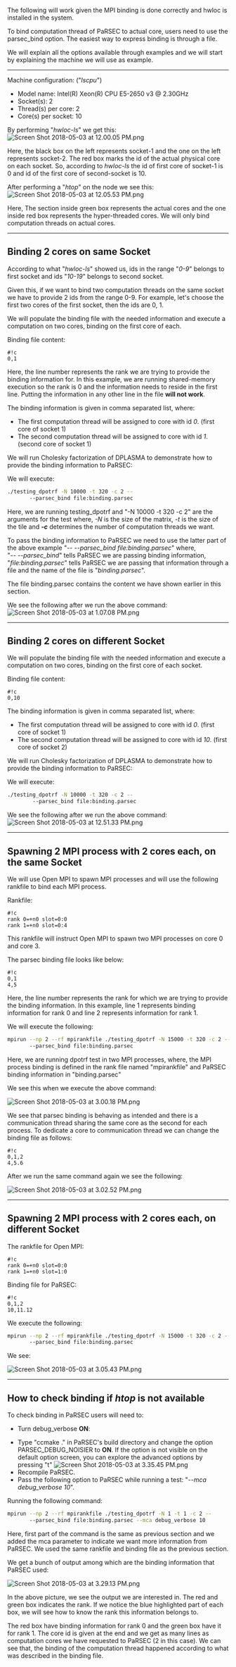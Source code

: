 The following will work given the MPI binding is done correctly and hwloc is installed in the system.

To bind computation thread of PaRSEC to actual core, users need to use the parsec_bind option. The easiest way to express binding is through a file.

We will explain all the options available through examples and we will start by explaining the machine we will use as example.

------
Machine configuration: ("*lscpu*")  
- Model name:            Intel(R) Xeon(R) CPU E5-2650 v3 @ 2.30GHz  
- Socket(s):             2  
- Thread(s) per core:    2  
- Core(s) per socket:    10  

By performing "*hwloc-ls*" we get this:  
![Screen Shot 2018-05-03 at 12.00.05 PM.png](files/bindings-hwloc-ls.png)

Here, the black box on the left represents socket-1 and the one on the left represents socket-2. The red box marks the id of the actual physical core on each socket. So, according to *hwloc-ls* the id of first core of socket-1 is 0 and id of the first core of second-socket is 10.

After performing a "*htop*" on the node we see this:  
![Screen Shot 2018-05-03 at 12.05.53 PM.png](files/bindings-htop.png)

Here, The section inside green box represents the actual cores and the one inside red box represents the hyper-threaded cores. We will only bind computation threads on actual cores.

------
## Binding 2 cores on same Socket ##

According to what "*hwloc-ls*" showed us, ids in the range "*0-9*" belongs to first socket and ids "*10-19*" belongs to second socket.

Given this, if we want to  bind two computation threads on the same socket we have to provide 2 ids from the range 0-9. For example, let's choose the first two cores of the first socket, then the ids are 0, 1.


We will populate the binding file with the needed information and execute a computation on two cores, binding on the first core of each.


Binding file content:
```
#!c
0,1
```
Here, the line number represents the rank we are trying to provide the binding information for. In this example, we are running shared-memory execution so the rank is 0 and the information needs to reside in the first line. Putting the information in any other line in the file **will not work**.


The binding information is given in comma separated list, where:    
- The first computation thread will be assigned to core with id *0*. (first core of socket 1)  
- The second computation thread will be assigned to core with id *1*. (second core of socket 1)

We will run Cholesky factorization of DPLASMA to demonstrate how to provide the binding information to PaRSEC:  

We will execute:   
```sh
./testing_dpotrf -N 10000 -t 320 -c 2 --
       --parsec_bind file:binding.parsec
```

Here, we are running testing_dpotrf and "-N 10000 -t 320 -c 2" are the arguments for the test where, *-N* is the size of the matrix, *-t* is the size of the tile and ***-c*** determines the number of computation threads we want.


To pass the binding information to PaRSEC we need to use the latter part of the above example "*-- --parsec_bind file:binding.parsec*" where,  
"*-- --parsec_bind*" tells PaRSEC we are passing binding information,  
"*file:binding.parsec*" tells PaRSEC we are passing that information through a file  and the name of the file is "*binding.parsec*".

The file binding.parsec contains the content we have shown earlier in this section.  

We see the following after we run the above command:  
![Screen Shot 2018-05-03 at 1.07.08 PM.png](files/bindings-htop-same-socket.png)




------
## Binding 2 cores on different Socket ##

We will populate the binding file with the needed information and execute a computation on two cores, binding on the first core of each socket.

Binding file content:

```
#!c
0,10
```

The binding information is given in comma separated list, where:    
- The first computation thread will be assigned to core with id *0*. (first core of socket 1)  
- The second computation thread will be assigned to core with id *10*. (first core of socket 2)  

We will run Cholesky factorization of DPLASMA to demonstrate how to provide the binding information to PaRSEC:  

We will execute:   
```sh
./testing_dpotrf -N 10000 -t 320 -c 2 --
        --parsec_bind file:binding.parsec
```


We see the following after we run the above command:  
![Screen Shot 2018-05-03 at 12.51.33 PM.png](files/bindings-htop-different-sockets.png)  





------
## Spawning 2 MPI process with 2 cores each, on the same Socket ##


We will use Open MPI to spawn MPI processes and will use the following rankfile to bind each MPI process.

Rankfile:

```
#!c
rank 0=+n0 slot=0:0                                                                
rank 1=+n0 slot=0:4
```

This rankfile will instruct Open MPI to spawn two MPI processes on core 0 and core 3.

The parsec binding file looks like below:

```
#!c
0,1
4,5
```
Here, the line number represents the rank for which we are trying to provide the binding information. In this example, line 1 represents binding information for rank 0 and line 2 represents information for rank 1.

We will execute the following:  
```sh
mpirun --np 2 --rf mpirankfile ./testing_dpotrf -N 15000 -t 320 -c 2 --
       --parsec_bind file:binding.parsec
```

Here, we are running dpotrf test in two MPI processes, where, the MPI process binding is defined in the rank file named "mpirankfile" and PaRSEC binding information in "binding.parsec"

We see this when we execute the above command:

![Screen Shot 2018-05-03 at 3.00.18 PM.png](files/bindings-htop-mpirankfile-1.png)


We see that parsec binding is behaving as intended and there is a communication thread sharing the same core as the second for each process. To dedicate a core to communication thread we can change the binding file as follows:

```
#!c
0,1,2
4,5.6
```

After we run the same command again we see the following:


![Screen Shot 2018-05-03 at 3.02.52 PM.png](files/bindings-htop-mpirankfile-2.png)



------
## Spawning 2 MPI process with 2 cores each, on different Socket ##

The rankfile for Open MPI:

```
#!c
rank 0=+n0 slot=0:0                                                                
rank 1=+n0 slot=1:0
```


Binding file for PaRSEC:

```
#!c
0,1,2
10,11.12
```

We execute the following:
```sh
mpirun --np 2 --rf mpirankfile ./testing_dpotrf -N 15000 -t 320 -c 2 --
       --parsec_bind file:binding.parsec
```

We see:

![Screen Shot 2018-05-03 at 3.05.43 PM.png](files/bindings-htop-mpirankfile-3.png)


------
## How to check binding if *htop* is not available  ##

To check binding in PaRSEC users will need to:

- Turn debug_verbose **ON**:
* Type "ccmake ." in PaRSEC's build directory and change the option PARSEC_DEBUG_NOISIER to **ON**. If the option is not visible on the default option screen, you can explore the advanced options by pressing "t"
![Screen Shot 2018-05-03 at 3.35.45 PM.png](files/bindings-cmake-options.png)    
* Recompile PaRSEC.  
* Pass the following option to PaRSEC while running a test: "*--mca debug_verbose 10*".  

Running the following command:


```sh
mpirun --np 2 --rf mpirankfile ./testing_dpotrf -N 1 -t 1 -c 2 --
       --parsec_bind file:binding.parsec --mca debug_verbose 10
```

Here, first part of the command is the same as previous section and we added the mca parameter to indicate we want more information from PaRSEC. We used the same rankfile and binding file as the previous section.

We get a bunch of output among which are the binding information that PaRSEC used:

![Screen Shot 2018-05-03 at 3.29.13 PM.png](files/bindings-parsec-output.png)

In the above picture, we see the output we are interested in. The red and green box indicates the rank. If we notice the blue highlighted part of each box, we will see how to know the rank this information belongs to.

The red box have binding information for rank 0 and the green box have it for rank 1. The core id is given at the end and we get as many lines as computation cores we have requested to PaRSEC (2 in this case). We can see that, the binding of the computation thread happened according to what was described in the binding file.
